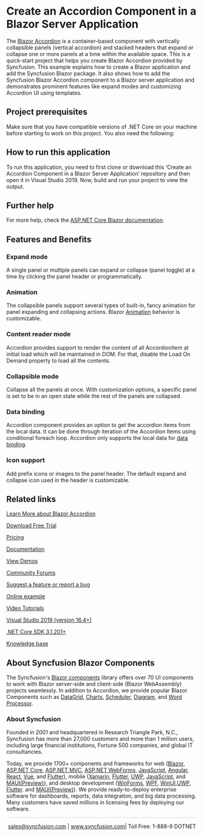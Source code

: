 # Create an Accordion Component in a Blazor Server Application

The [Blazor Accordion](https://www.syncfusion.com/blazor-components/blazor-accordion?utm_source=github&utm_medium=listing&utm_campaign=blazor-accordion-github-samples) is a container-based component with vertically collapsible panels (vertical accordion) and stacked headers that expand or collapse one or more panels at a time within the available space. This is a quick-start project that helps you create Blazor Accordion provided by Syncfusion. This example explains how to create a Blazor application and add the Syncfusion Blazor package. It also shows how to add the Syncfusion Blazor Accordion component to a Blazor server application and demonstrates prominent features like expand modes and customizing Accordion UI using templates.

## Project prerequisites
Make sure that you have compatible versions of .NET Core on your machine before starting to work on this project. You also need the following:

## How to run this application
To run this application, you need to first clone or download this ‘Create an Accordion Component in a Blazor Server Application’ repository and then open it in Visual Studio 2019. Now, build and run your project to view the output.

## Further help

For more help, check the [ASP.NET Core Blazor documentation](https://docs.microsoft.com/en-us/aspnet/core/blazor).

## Features and Benefits

### Expand mode

A single panel or multiple panels can expand or collapse (panel toggle) at a time by clicking the panel header or programmatically.

### Animation

The collapsible panels support several types of built-in, fancy animation for panel expanding and collapsing actions. Blazor [Animation](https://blazor.syncfusion.com/documentation/accordion/animations?utm_source=github&utm_medium=listing&utm_campaign=blazor-accordion-github-samples) behavior is customizable.

### Content reader mode

Accordion provides support to render the content of all AccordionItem at initial load which will be maintained in DOM. For that, disable the Load On Demand property to load all the contents.

### Collapsible mode

Collapse all the panels at once. With customization options, a specific panel is set to be in an open state while the rest of the panels are collapsed.

### Data binding

Accordion component provides an option to get the accordion items from the local data. It can be done through iteration of the Accordion Items using conditional foreach loop. Accordion only supports the local data for [data binding](https://blazor.syncfusion.com/documentation/accordion/data-binding?utm_source=github&utm_medium=listing&utm_campaign=blazor-accordion-github-samples).

### Icon support

Add prefix icons or images to the panel header. The default expand and collapse icon used in the header is customizable.

## Related links
[Learn More about Blazor Accordion](https://www.syncfusion.com/blazor-components/blazor-accordion?utm_source=github&utm_medium=listing&utm_campaign=blazor-accordion-github-samples)

[Download Free Trial](https://www.syncfusion.com/downloads/blazor?utm_source=github&utm_medium=listing&utm_campaign=blazor-accordion-github-samples)

[Pricing](https://www.syncfusion.com/sales/products/blazor?utm_source=github&utm_medium=listing&utm_campaign=blazor-accordion-github-samples)

[Documentation](https://blazor.syncfusion.com/documentation/accordion/getting-started?utm_source=github&utm_medium=listing&utm_campaign=blazor-accordion-github-samples)

[View Demos](https://github.com/SyncfusionExamples/Create-an-Accordion-Component-in-a-Blazor-Server-Application?utm_source=github&utm_medium=listing&utm_campaign=blazor-accordion-github-samples)

[Community Forums](https://www.syncfusion.com/forums/blazor-components?utm_source=github&utm_medium=listing&utm_campaign=blazor-accordion-github-samples)

[Suggest a feature or report a bug](https://www.syncfusion.com/feedback/blazor-components?utm_source=github&utm_medium=listing&utm_campaign=blazor-accordion-github-samples)

[Online example](https://blazor.syncfusion.com/demos/accordion/default-functionalities?utm_source=github&utm_medium=listing&utm_campaign=blazor-accordion-github-samples)

[Video Tutorials](https://www.syncfusion.com/tutorial-videos/blazor/accordion?utm_source=github&utm_medium=listing&utm_campaign=blazor-accordion-github-samples)

[Visual Studio 2019 (version 16.4+)](https://visualstudio.microsoft.com/downloads?utm_source=github&utm_medium=listing&utm_campaign=blazor-accordion-github-samples)

[.NET Core SDK 3.1.201+](https://dotnet.microsoft.com/download/dotnet-core/3.1?utm_source=github&utm_medium=listing&utm_campaign=blazor-accordion-github-samples)

[Knowledge base](https://www.syncfusion.com/kb/blazor-components?utm_source=github&utm_medium=listing&utm_campaign=blazor-accordion-github-samples)

## About Syncfusion Blazor Components
The Syncfusion's [Blazor components](https://www.syncfusion.com/blazor-components?utm_source=github&utm_medium=listing&utm_campaign=blazor-accordion-github-samples) library offers over 70 UI components to work with Blazor server-side and client-side (Blazor WebAssembly) projects seamlessly. In addition to Accordion, we provide popular Blazor Components such as [DataGrid](https://www.syncfusion.com/blazor-components/blazor-datagrid?utm_source=github&utm_medium=listing&utm_campaign=blazor-accordion-github-samples), [Charts](https://www.syncfusion.com/blazor-components/blazor-charts?utm_source=github&utm_medium=listing&utm_campaign=blazor-accordion-github-samples), [Scheduler](https://www.syncfusion.com/blazor-components/blazor-scheduler?utm_source=github&utm_medium=listing&utm_campaign=blazor-accordion-github-samples), [Diagram](https://www.syncfusion.com/blazor-components/blazor-diagram?utm_source=github&utm_medium=listing&utm_campaign=blazor-accordion-github-samples), and [Word Processor](https://www.syncfusion.com/blazor-components/blazor-word-processor?utm_source=github&utm_medium=listing&utm_campaign=blazor-accordion-github-samples).

### About Syncfusion
Founded in 2001 and headquartered in Research Triangle Park, N.C., Syncfusion has more than 27,000 customers and more than 1 million users, including large financial institutions, Fortune 500 companies, and global IT consultancies.

Today, we provide 1700+ components and frameworks for web ([Blazor](https://www.syncfusion.com/blazor-components?utm_source=github&utm_medium=listing&utm_campaign=blazor-accordion-github-samples), [ASP.NET Core](https://www.syncfusion.com/aspnet-core-ui-controls?utm_source=github&utm_medium=listing&utm_campaign=blazor-accordion-github-samples), [ASP.NET MVC](https://www.syncfusion.com/aspnet-mvc-ui-controls?utm_source=github&utm_medium=listing&utm_campaign=blazor-accordion-github-samples), [ASP.NET WebForms](https://www.syncfusion.com/jquery/aspnet-webforms-ui-controls?utm_source=github&utm_medium=listing&utm_campaign=blazor-accordion-github-samples), [JavaScript](https://www.syncfusion.com/javascript-ui-controls?utm_source=github&utm_medium=listing&utm_campaign=blazor-accordion-github-samples), [Angular](https://www.syncfusion.com/angular-ui-components?utm_source=github&utm_medium=listing&utm_campaign=blazor-accordion-github-samples), [React](https://www.syncfusion.com/react-ui-components?utm_source=github&utm_medium=listing&utm_campaign=blazor-accordion-github-samples), [Vue](https://www.syncfusion.com/vue-ui-components?utm_source=github&utm_medium=listing&utm_campaign=blazor-accordion-github-samples), and [Flutter](https://www.syncfusion.com/flutter-widgets?utm_source=github&utm_medium=listing&utm_campaign=blazor-accordion-github-samples)), mobile ([Xamarin](https://www.syncfusion.com/xamarin-ui-controls?utm_source=github&utm_medium=listing&utm_campaign=blazor-accordion-github-samples), [Flutter](https://www.syncfusion.com/flutter-widgets?utm_source=github&utm_medium=listing&utm_campaign=blazor-accordion-github-samples), [UWP](https://www.syncfusion.com/uwp-ui-controls?utm_source=github&utm_medium=listing&utm_campaign=blazor-accordion-github-samples), [JavaScript](https://www.syncfusion.com/javascript-ui-controls?utm_source=github&utm_medium=listing&utm_campaign=blazor-accordion-github-samples), and [MAUI(Preview)](https://www.syncfusion.com/maui-controls?utm_source=github&utm_medium=listing&utm_campaign=blazor-accordion-github-samples)), and desktop development ([WinForms](https://www.syncfusion.com/winforms-ui-controls?utm_source=github&utm_medium=listing&utm_campaign=blazor-accordion-github-samples), [WPF](https://www.syncfusion.com/wpf-controls?utm_source=github&utm_medium=listing&utm_campaign=blazor-accordion-github-samples), [WinUI](https://www.syncfusion.com/winui-controls?utm_source=github&utm_medium=listing&utm_campaign=blazor-accordion-github-samples),[UWP](https://www.syncfusion.com/uwp-ui-controls?utm_source=github&utm_medium=listing&utm_campaign=blazor-accordion-github-samples), [Flutter](https://www.syncfusion.com/flutter-widgets?utm_source=github&utm_medium=listing&utm_campaign=blazor-accordion-github-samples). and [MAUI(Preview)](https://www.syncfusion.com/maui-controls?utm_source=github&utm_medium=listing&utm_campaign=blazor-accordion-github-samples)). We provide ready-to-deploy enterprise software for dashboards, reports, data integration, and big data processing. Many customers have saved millions in licensing fees by deploying our software.

<hr style="height:0.3px;border:none;color:lightgrey;background-color:lightgrey;" />

<p align="center">
<a href="mailto:sales@syncfusion.com?Subject=Syncfusion Blazor Accordion - GitHub" target="_top">sales@syncfusion.com</a> | <a href="https://www.syncfusion.com?utm_source=github&utm_medium=listing&utm_campaign=blazor-accordion-github-samples">www.syncfusion.com</a>| Toll Free: 1-888-9 DOTNET <br>
</p>
